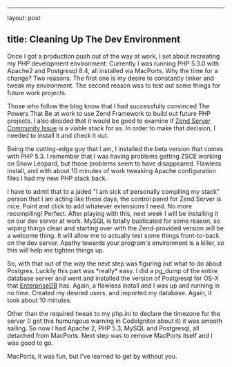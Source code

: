 <hr />

<p>layout: post</p>

<h2>title: Cleaning Up The Dev Environment</h2>

<p>Once I got a production push out of the way at work, I set about recreating my PHP development environment.  Currently I was running PHP 5.3.0 with Apache2 and Postgresql 8.4, all installed via MacPorts.  Why the time for a change?  Two reasons.  The first one is my desire to constantly tinker and tweak my environment.  The second reason was to test out some things for future work projects.
</p>

<p>
Those who follow the blog know that I had successfully convinced The Powers That Be at work to use Zend Framework to build out future PHP projects.  I also decided that it would be good to examine if <a href='http://www.zend.com/en/products/server-ce/index'>Zend Server Community Issue</a> is a viable stack for us.  In order to make that decision, I needed to install it and check it out.</p>

<p>
Being the cutting-edge guy that I am, I installed the beta version that comes with PHP 5.3.  I remember that I was having problems getting ZSCE working on Snow Leopard, but those problems seem to have disappeared.  Flawless install, and with about 10 minutes of work tweaking Apache configuration files I had my new PHP stack back.
</p>

<p>
I have to admit that to a jaded "I am sick of personally compiling my stack" person that I am acting like these days, the control panel for Zend Server is nice.  Point and click to add whatever extensions I need.  No more recompiling!  Perfect.  After playing with this, next week I will be installing it on our dev server at work.  MySQL is totally busticated for some reason, so wiping things clean and starting over with the Zend-provided version will be a welcome thing.  It will allow me to actually test some things front-to-back on the dev server.  Apathy towards your program's environment is a killer, so this will help me tighten things up.
</p>

<p>
So, with that out of the way the next step was figuring out what to do about Postgres.  Luckily this part was *really* easy.  I did a pg_dump of the entire database server and went and installed the version of Postgresql for OS-X that <a href="http://www.enterprisedb.com/products/download.do">EnterpriseDB</a> has.  Again, a flawless install and I was up and running in no time.  Created my desired users, and imported my database.  Again, it took about 10 minutes.
</p>

<p>
Other than the required tweak to my php.ini to declare the timezone for the server (I got this humungous warning in CodeIgniter about it) it was smooth sailing.  So now I had Apache 2, PHP 5.3, MySQL and Postgresql, all detached from MacPorts.  Next step was to remove MacPorts itself and I was good to go.
</p>

<p>
MacPorts, it was fun, but I've learned to get by without you.
</p>
